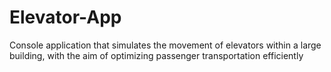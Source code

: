 # Elevator-App
Console application that simulates the movement of  elevators within a large building, with the aim of optimizing passenger transportation efficiently
